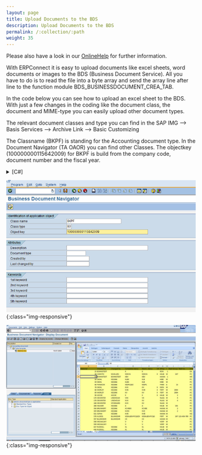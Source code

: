 ```yaml
---
layout: page
title: Upload Documents to the BDS
description: Upload Documents to the BDS
permalink: /:collection/:path
weight: 35
---
```


Please also have a look in our [OnlineHelp](https://help.theobald-software.com/en/) for further information.

With ERPConnect it is easy to upload documents like excel sheets, word documents or images to the BDS (Business Document Service). All you have to do is to read the file into a byte array and send the array line after line to the function module BDS_BUSINESSDOCUMENT_CREA_TAB.

In the code below you can see how to upload an excel sheet to the BDS. With just a few changes in the coding like the document class, the document and MIME-type you can easily upload other document types.

The relevant document classes and type you can find in the SAP IMG --> Basis Services --> Archive Link --> Basic Customizing

The Classname (BKPF) is standing for the Accounting document type. In the Document Navigator (TA OAOR) you can find other Classes.
The objectkey (100000000115642009) for BKPF is build from the company code, document number and the fiscal year.

<details>
<summary>[C#]</summary>
{% highlight csharp %}
static void Main(string[] args)
        {
  
            try
            {
                string sPath = System.IO.Path.GetDirectoryName(@"C:\temp\Material.xlsx");
                string sFile = System.IO.Path.GetFileName(@"C:\temp\Material.xlsx");
                byte[] bytes;
                R3Connection con = new R3Connection("ptmalg", 05, "xxx", "xxx", "en", "800");
                con.Open(false);
  
                RFCFunction func = con.CreateFunction("BDS_BUSINESSDOCUMENT_CREA_TAB");
  
                RFCTable tbData = func.Tables["CONTENT"];
                RFCTable tbSig = func.Tables["SIGNATURE"];
                RFCTable tbComp = func.Tables["COMPONENTS"];
  
                func.Exports["CLASSNAME"].ParamValue = "BKPF";
                func.Exports["CLASSTYPE"].ParamValue = "BO";
                func.Exports["OBJECT_KEY"].ParamValue = "100000000115642009";
                func.Exports["BINARY_FLAG"].ParamValue = "X";
  
                bytes = System.IO.File.ReadAllBytes(@"C:\temp\Material.xlsx");
  
                RFCStructure Content = new RFCStructure();
  
                for (int offset = 0; offset < bytes.Length; offset += 1022)
                {
                    byte[] ExportBytes = new byte[1022]; // In VB change the value of this array to 1021
                    if (offset + 1022 > bytes.Length)
                        Array.Copy(bytes, offset, ExportBytes, 0, bytes.Length - offset);
                    else
                        Array.Copy(bytes, offset, ExportBytes, 0, 1022);
                    Content = tbData.AddRow();
                    Content["LINE"] = ExportBytes;
                }
  
                RFCStructure recComp = tbComp.AddRow();
  
                recComp["DOC_COUNT"] = 1;
                recComp["COMP_COUNT"] = 1;
                recComp["COMP_ID"] = sFile;
                recComp["MIMETYPE"] = "application/vnd.ms-excel";
                recComp["COMP_SIZE"] = bytes.Length;
  
                RFCStructure recSig = tbSig.AddRow();
  
                recSig["DOC_COUNT"] = 1;
                recSig["DOC_ID"] = "";
                recSig["DOC_VER_NO"] = 1;
                recSig["DOC_VAR_ID"] = 1;
                recSig["DOC_VAR_TG"] = "OR";
                recSig["COMP_COUNT"] = 1;
                recSig["PROP_NAME"] = "BDS_DOCUMENTTYPE";
                recSig["PROP_VALUE"] = "BDS_SHEET";
  
                recSig = tbSig.AddRow();
  
                recSig["DOC_COUNT"] = 1;
                recSig["DOC_ID"] = "";
                recSig["DOC_VER_NO"] = 1;
                recSig["DOC_VAR_ID"] = 1;
                recSig["DOC_VAR_TG"] = "OR";
                recSig["COMP_COUNT"] = 1;
                recSig["PROP_NAME"] = "BDS_DOCUMENTCLASS";
                recSig["PROP_VALUE"] = "XLS";
  
                recSig = tbSig.AddRow();
  
                recSig["DOC_COUNT"] = 1;
                recSig["DOC_ID"] = "";
                recSig["DOC_VER_NO"] = 1;
                recSig["DOC_VAR_ID"] = 1;
                recSig["DOC_VAR_TG"] = "OR";
                recSig["COMP_COUNT"] = 1;
                recSig["PROP_NAME"] = "DESCRIPTION";
                recSig["PROP_VALUE"] = sFile;
  
                recSig = tbSig.AddRow();
  
                recSig["DOC_COUNT"] = 1;
                recSig["DOC_ID"] = "";
                recSig["DOC_VER_NO"] = 1;
                recSig["DOC_VAR_ID"] = 1;
                recSig["DOC_VAR_TG"] = "OR";
                recSig["COMP_COUNT"] = 1;
                recSig["PROP_NAME"] = "LANGUAGE";
                recSig["PROP_VALUE"] = "EN"; 
                func.Execut e();
                Console.WriteLine("Upload OK");
                Console.ReadLine();
            }
            catch (Exception e1)
            {
                Console.WriteLine(e1.Message);
                Console.ReadLine();
            }
        }
{% endhighlight %}
</details>

![BusinessDocumentNavigator01](/img/contents/BusinessDocumentNavigator01.jpg){:class="img-responsive"}

![BDNDisplayDocument](/img/contents/BDNDisplayDocument.jpg){:class="img-responsive"}